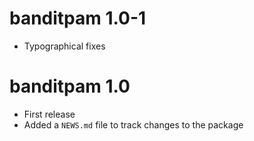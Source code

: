# banditpam 1.0-1

* Typographical fixes

# banditpam 1.0

* First release
* Added a `NEWS.md` file to track changes to the package
